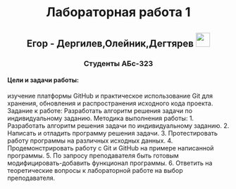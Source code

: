 <h1 align="center">Лабораторная работа 1</h1>
<h2 align="center" style="58A6FF" target="_blank">Егор - Дергилев,Олейник,Дегтярев
<img src="https://github.com/blackcater/blackcater/raw/main/images/Hi.gif" height="32"/></h2>
<h3 align="center">Студенты АБс-323</h3> 
<h4>Цели и задачи работы:</h4> изучение платформы GitHub и практическое
использование Git для хранения, обновления и распространения исходного
кода проекта.
Задание к работе: Разработать алгоритм решения задачи по
индивидуальному заданию.
Методика выполнения работы:
1. Разработать алгоритм решения задачи по индивидуальному заданию.
2. Написать и отладить программу решения задачи.
3. Протестировать работу программы на различных исходных данных.
4. Продемонстрировать работу с Git и GitHub на примере написанной
программы.
5. По запросу преподавателя быть готовым модифицировать-добавить
функционал программы.
6. Ответить на теоретические вопросы к лабораторной работе на выбор
преподавателя.
